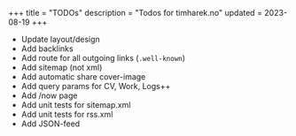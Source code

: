 +++
title = "TODOs"
description = "Todos for timharek.no"
updated = 2023-08-19
+++

- Update layout/design
- Add backlinks
- Add route for all outgoing links (`.well-known`)
- Add sitemap (not xml)
- Add automatic share cover-image
- Add query params for CV, Work, Logs++
- Add /now page
- Add unit tests for sitemap.xml
- Add unit tests for rss.xml
- Add JSON-feed
